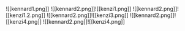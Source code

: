 ![[kennard1.png]]
![[kennard2.png]]![[kenzi1.png]]
![[kennard2.png]]![[kenzi1.2.png]]
![[kennard2.png]]![[kenzi3.png]]
![[kennard2.png]]![[kenzi4.png]]
![[kennard2.png]]![[kenzi4.png]]